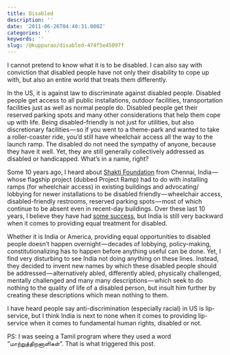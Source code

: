 ```yaml
---
title: Disabled
description: ''
date: '2011-06-26T04:40:31.000Z'
categories: ''
keywords: ''
slug: /@kuppurao/disabled-474f5e45097f
---
```


I cannot pretend to know what it is to be disabled. I can also say with conviction that disabled people have not only their disability to cope up with, but also an entire world that treats them differently.

In the US, it is against law to discriminate against disabled people. Disabled people get access to all public installations, outdoor facilities, transportation facilities just as well as normal people do. Disabled people get their reserved parking spots and many other considerations that help them cope up with life. Being disabled-friendly is not just for utilities, but also discretionary facilities — so if you went to a theme-park and wanted to take a roller-coaster ride, you’d still have wheelchair access all the way to the launch ramp. The disabled do not need the sympathy of anyone, because they have it well. Yet, they are still generally collectively addressed as disabled or handicapped. What’s in a name, right?

Some 10 years ago, I heard about [Shakti Foundation](http://www.theshaktifoundation.org/) from Chennai, India — whose flagship project (dubbed Project Ramp) had to do with installing ramps (for wheelchair access) in existing buildings and advocating/ lobbying for newer installations to be disabled friendly — wheelchair access, disabled-friendly restrooms, reserved parking spots — most of which continue to be absent even in recent-day buildings. Over these last 10 years, I believe they have had [some success](http://www.theshaktifoundation.org/milestones/), but India is still very backward when it comes to providing equal treatment for disabled.

Whether it is India or America, providing equal opportunities to disabled people doesn’t happen overnight — decades of lobbying, policy-making, constitutionalizing has to happen before anything useful can be done. Yet, I find very disturbing to see India not doing anything on these lines. Instead, they decided to invent new names by which these disabled people should be addressed — alternatively abled, differently abled, physically challenged, mentally challenged and many many descriptions — which seek to do nothing to the quality of life of a disabled person, but insult him further by creating these descriptions which mean nothing to them.

I have heard people say anti-discrimination (especially racial) in US is lip-service, but I think India is next to none when it comes to providing lip-service when it comes to fundamental human rights, disabled or not.

PS: I was seeing a Tamil program where they used a word “மாற்றுத்திறனாளிகள்”. That is what triggered this post.